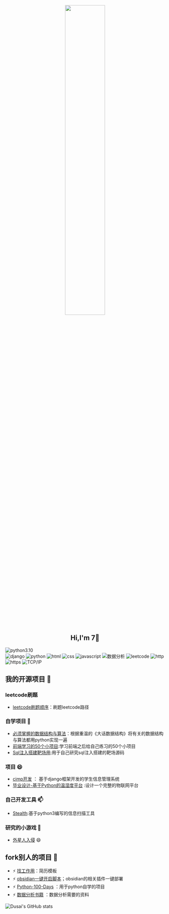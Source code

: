 <p align="center">
  <img src="https://cdn.jsdelivr.net/gh/jasonkayzk/jasonkayzk@master/hello-world.gif" width="50%">
</p>


<h2 align='center'>Hi,I'm 7👋</h2> 

 ![python3.10](https://img.shields.io/badge/-python3.10-orange)  
 ![django](https://img.shields.io/badge/-django-blue) 
 ![python](https://img.shields.io/badge/python-3.10-yellowgreen) 
 ![html](https://img.shields.io/badge/-html-brightgreen) 
 ![css](https://img.shields.io/badge/-css-yellow) 
 ![javascript](https://img.shields.io/badge/-javascript-orange) 
 ![数据分析](https://img.shields.io/badge/-%E6%95%B0%E6%8D%AE%E5%88%86%E6%9E%90-blue) 
 ![leetcode](https://img.shields.io/badge/-leetcode-orange)
 ![http](https://img.shields.io/badge/-http-red)  
 ![https](https://img.shields.io/badge/-https-blue) 
 ![TCP/IP](https://img.shields.io/badge/-TCP%2FIP-green)

## 我的开源项目 🌱

### leetcode刷题 
* [leetcode刷题顺序](https://github.com/Qixiaomao/leetcode-master)：刷题leetcode路径

### 自学项目 🔭
* [必须掌握的数据结构与算法](https://github.com/Qixiaomao/structure_learn1)：根据重温的《大话数据结构》将有关的数据结构与算法都用python实现一遍
* [前端学习的50个小项目](https://github.com/Qixiaomao/50projects50days):学习前端之后给自己练习的50个小项目
* [Sql注入搭建靶场用](https://github.com/Qixiaomao/sqli-labs):用于自己研究sql注入搭建的靶场源码

### 项目 😄
* [cimp开发](https://github.com/Qixiaomao/cimp) ： 基于django框架开发的学生信息管理系统
* [毕业设计-基于Python的温湿度平台](https://github.com/Qixiaomao/proj19) :设计一个完整的物联网平台

### 自己开发工具 📫
* [Stealth](https://github.com/Qixiaomao/Stealth):基于python3编写的信息扫描工具

### 研究的小游戏 🌱
* [外星人入侵](https://github.com/Qixiaomao/py_pygame) 😄

## fork别人的项目 🔭
* ⚡ [找工作用](https://github.com/Qixiaomao/ResumeSample)：简历模板   
* ⚡ [obsidian一键开启脚本](https://github.com/Qixiaomao/myScripts)；obsidian的相关插件一键部署
* ⚡ [Python-100-Days](https://github.com/Qixiaomao/Python-100-Days) ：用于python自学的项目
* ⚡ [数据分析书籍](https://github.com/Qixiaomao/pyda-2e-zh) ：数据分析需要的资料                        



![Dusai's GitHub stats](https://github-readme-stats.vercel.app/api?username=Qixiaomao&show_icons=true&theme=radical)




<!--
**Qixiaomao/Qixiaomao** is a ✨ _special_ ✨ repository because its `README.md` (this file) appears on your GitHub profile.

Here are some ideas to get you started:

- 🔭 I’m currently working on ...
- 🌱 I’m currently learning ...
- 👯 I’m looking to collaborate on ...
- 🤔 I’m looking for help with ...
- 💬 Ask me about ...
- 📫 How to reach me: ...
- 😄 Pronouns: ...
- ⚡ Fun fact: ...
-->

